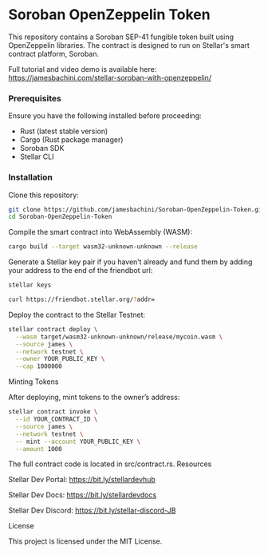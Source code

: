 # Soroban OpenZeppelin Token

This repository contains a Soroban SEP-41 fungible token built using OpenZeppelin libraries. The contract is designed to run on Stellar's smart contract platform, Soroban.

Full tutorial and video demo is available here: https://jamesbachini.com/stellar-soroban-with-openzeppelin/

### Prerequisites

Ensure you have the following installed before proceeding:

- Rust (latest stable version)
- Cargo (Rust package manager)
- Soroban SDK
- Stellar CLI

### Installation

Clone this repository:

```bash
git clone https://github.com/jamesbachini/Soroban-OpenZeppelin-Token.git
cd Soroban-OpenZeppelin-Token
```

Compile the smart contract into WebAssembly (WASM):

```bash
cargo build --target wasm32-unknown-unknown --release
```

Generate a Stellar key pair if you haven’t already and fund them by adding your address to the end of the friendbot url:

```bash
stellar keys

curl https://friendbot.stellar.org/?addr=
```

Deploy the contract to the Stellar Testnet:

```bash
stellar contract deploy \
  --wasm target/wasm32-unknown-unknown/release/mycoin.wasm \
  --source james \
  --network testnet \
  --owner YOUR_PUBLIC_KEY \
  --cap 1000000
```

Minting Tokens

After deploying, mint tokens to the owner’s address:

```bash
stellar contract invoke \
  --id YOUR_CONTRACT_ID \
  --source james \
  --network testnet \
  -- mint --account YOUR_PUBLIC_KEY \
  --amount 1000
```

The full contract code is located in src/contract.rs. 
Resources

Stellar Dev Portal: https://bit.ly/stellardevhub 

Stellar Dev Docs: https://bit.ly/stellardevdocs

Stellar Dev Discord: https://bit.ly/stellar-discord-JB


License

This project is licensed under the MIT License.
